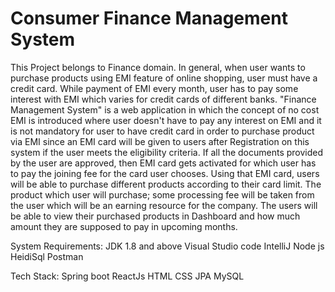 # Consumer Finance Management System
 
This Project belongs to Finance domain. In general, when user wants to purchase products using EMI feature of online shopping, user must have a credit card. While payment of EMI every month, user has to pay some interest with EMI which varies for credit cards of different banks. "Finance Management System" is a web application in which the concept of no cost EMI is introduced where user doesn't have to pay any interest on EMI and it is not mandatory for user to have credit card in order to purchase product via EMI since an EMI card will be given to users after Registration on this system if the user meets the eligibility criteria. If all the documents provided by the user are approved, then EMI card gets activated for which user has to pay the joining fee for the card user chooses. Using that EMI card, users will be able to purchase different products according to their card limit. The product which user will purchase; some processing fee will be taken from the user which will be an earning resource for the company. The users will be able to view their purchased products in Dashboard and how much amount they are supposed to pay in upcoming months.

System Requirements:
JDK 1.8 and above
Visual Studio code
IntelliJ
Node js
HeidiSql
Postman

Tech Stack:
Spring boot
ReactJs
HTML
CSS
JPA
MySQL
